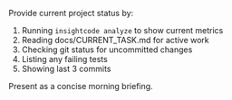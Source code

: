 Provide current project status by:
1. Running `insightcode analyze` to show current metrics
2. Reading docs/CURRENT_TASK.md for active work
3. Checking git status for uncommitted changes
4. Listing any failing tests
5. Showing last 3 commits

Present as a concise morning briefing.